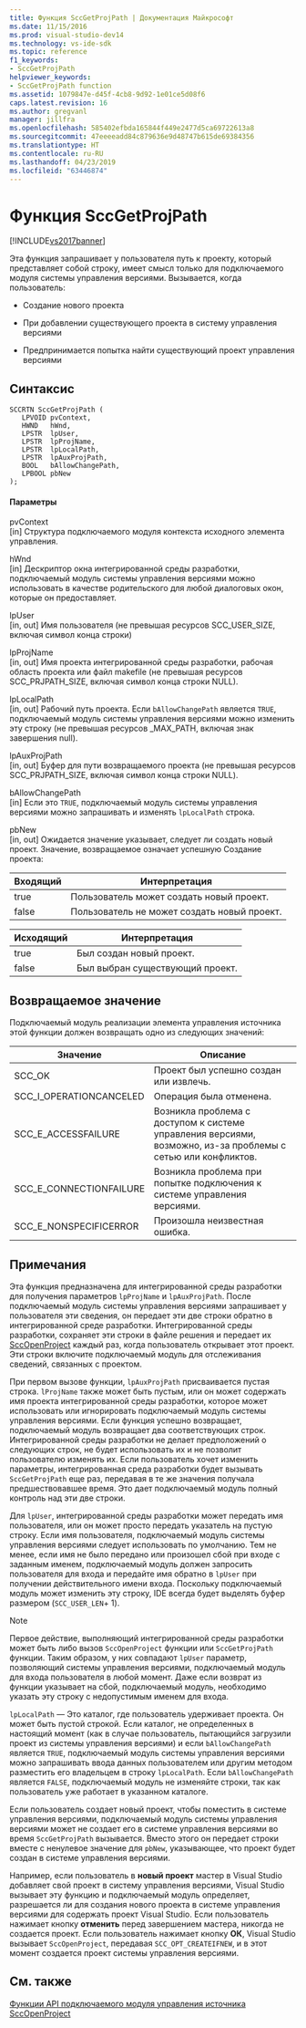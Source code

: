 ```yaml
---
title: Функция SccGetProjPath | Документация Майкрософт
ms.date: 11/15/2016
ms.prod: visual-studio-dev14
ms.technology: vs-ide-sdk
ms.topic: reference
f1_keywords:
- SccGetProjPath
helpviewer_keywords:
- SccGetProjPath function
ms.assetid: 1079847e-d45f-4cb8-9d92-1e01ce5d08f6
caps.latest.revision: 16
ms.author: gregvanl
manager: jillfra
ms.openlocfilehash: 585402efbda165844f449e2477d5ca69722613a8
ms.sourcegitcommit: 47eeeeadd84c879636e9d48747b615de69384356
ms.translationtype: HT
ms.contentlocale: ru-RU
ms.lasthandoff: 04/23/2019
ms.locfileid: "63446874"
---
```

# <a name="sccgetprojpath-function"></a>Функция SccGetProjPath
[!INCLUDE[vs2017banner](../includes/vs2017banner.md)]

Эта функция запрашивает у пользователя путь к проекту, который представляет собой строку, имеет смысл только для подключаемого модуля системы управления версиями. Вызывается, когда пользователь:  
  
- Создание нового проекта  
  
- При добавлении существующего проекта в систему управления версиями  
  
- Предпринимается попытка найти существующий проект управления версиями  
  
## <a name="syntax"></a>Синтаксис  
  
```cpp#  
SCCRTN SccGetProjPath (  
   LPVOID pvContext,  
   HWND   hWnd,  
   LPSTR  lpUser,  
   LPSTR  lpProjName,  
   LPSTR  lpLocalPath,  
   LPSTR  lpAuxProjPath,  
   BOOL   bAllowChangePath,  
   LPBOOL pbNew  
);  
```  
  
#### <a name="parameters"></a>Параметры  
 pvContext  
 [in] Структура подключаемого модуля контекста исходного элемента управления.  
  
 hWnd  
 [in] Дескриптор окна интегрированной среды разработки, подключаемый модуль системы управления версиями можно использовать в качестве родительского для любой диалоговых окон, которые он предоставляет.  
  
 lpUser  
 [in, out] Имя пользователя (не превышая ресурсов SCC_USER_SIZE, включая символ конца строки)  
  
 lpProjName  
 [in, out] Имя проекта интегрированной среды разработки, рабочая область проекта или файл makefile (не превышая ресурсов SCC_PRJPATH_SIZE, включая символ конца строки NULL).  
  
 lpLocalPath  
 [in, out] Рабочий путь проекта. Если `bAllowChangePath` является `TRUE`, подключаемый модуль системы управления версиями можно изменить эту строку (не превышая ресурсов _MAX_PATH, включая знак завершения null).  
  
 lpAuxProjPath  
 [in, out] Буфер для пути возвращаемого проекта (не превышая ресурсов SCC_PRJPATH_SIZE, включая символ конца строки NULL).  
  
 bAllowChangePath  
 [in] Если это `TRUE`, подключаемый модуль системы управления версиями можно запрашивать и изменять `lpLocalPath` строка.  
  
 pbNew  
 [in, out] Ожидается значение указывает, следует ли создать новый проект. Значение, возвращаемое означает успешную Создание проекта:  
  
|Входящий|Интерпретация|  
|--------------|--------------------|  
|true|Пользователь может создать новый проект.|  
|false|Пользователь не может создать новый проект.|  
  
|Исходящий|Интерпретация|  
|--------------|--------------------|  
|true|Был создан новый проект.|  
|false|Был выбран существующий проект.|  
  
## <a name="return-value"></a>Возвращаемое значение  
 Подключаемый модуль реализации элемента управления источника этой функции должен возвращать одно из следующих значений:  
  
|Значение|Описание|  
|-----------|-----------------|  
|SCC_OK|Проект был успешно создан или извлечь.|  
|SCC_I_OPERATIONCANCELED|Операция была отменена.|  
|SCC_E_ACCESSFAILURE|Возникла проблема с доступом к системе управления версиями, возможно, из-за проблемы с сетью или конфликтов.|  
|SCC_E_CONNECTIONFAILURE|Возникла проблема при попытке подключения к системе управления версиями.|  
|SCC_E_NONSPECIFICERROR|Произошла неизвестная ошибка.|  
  
## <a name="remarks"></a>Примечания  
 Эта функция предназначена для интегрированной среды разработки для получения параметров `lpProjName` и `lpAuxProjPath`. После подключаемый модуль системы управления версиями запрашивает у пользователя эти сведения, он передает эти две строки обратно в интегрированной среде разработки. Интегрированной среды разработки, сохраняет эти строки в файле решения и передает их [SccOpenProject](../extensibility/sccopenproject-function.md) каждый раз, когда пользователь открывает этот проект. Эти строки включите подключаемый модуль для отслеживания сведений, связанных с проектом.  
  
 При первом вызове функции, `lpAuxProjPath` присваивается пустая строка. `lProjName` также может быть пустым, или он может содержать имя проекта интегрированной среды разработки, которое может использовать или игнорировать подключаемый модуль системы управления версиями. Если функция успешно возвращает, подключаемый модуль возвращает два соответствующих строк. Интегрированной среды разработки не делает предположений о следующих строк, не будет использовать их и не позволит пользователю изменять их. Если пользователь хочет изменить параметры, интегрированная среда разработки будет вызывать `SccGetProjPath` еще раз, передавая в те же значения получала предшествовавшее время. Это дает подключаемый модуль полный контроль над эти две строки.  
  
 Для `lpUser`, интегрированной среды разработки может передать имя пользователя, или он может просто передать указатель на пустую строку. Если имя пользователя, подключаемый модуль системы управления версиями следует использовать по умолчанию. Тем не менее, если имя не было передано или произошел сбой при входе с заданным именем, подключаемый модуль должен запросить пользователя для входа и передайте имя обратно в `lpUser` при получении действительного имени входа. Поскольку подключаемый модуль может изменить эту строку, IDE всегда будет выделять буфер размером (`SCC_USER_LEN`+ 1).  
  
> [!NOTE]
> Первое действие, выполняющий интегрированной среды разработки может быть либо вызов `SccOpenProject` функции или `SccGetProjPath` функции. Таким образом, у них совпадают `lpUser` параметр, позволяющий системы управления версиями, подключаемый модуль для входа пользователя в любой момент. Даже если возврат из функции указывает на сбой, подключаемый модуль, необходимо указать эту строку с недопустимым именем для входа.  
  
 `lpLocalPath` — Это каталог, где пользователь удерживает проекта. Он может быть пустой строкой. Если каталог, не определенных в настоящий момент (как в случае пользователь, пытающийся загрузили проект из системы управления версиями) и если `bAllowChangePath` является `TRUE`, подключаемый модуль системы управления версиями можно запрашивать ввода данных пользователем или другим методом разместить его владельцем в строку `lpLocalPath`. Если `bAllowChangePath` является `FALSE`, подключаемый модуль не изменяйте строки, так как пользователь уже работает в указанном каталоге.  
  
 Если пользователь создает новый проект, чтобы поместить в системе управления версиями, подключаемый модуль системы управления версиями может не создает его в системе управления версиями во время `SccGetProjPath` вызывается. Вместо этого он передает строки вместе с ненулевое значение для `pbNew`, указывающее, что проект будет создан в системе управления версиями.  
  
 Например, если пользователь в **новый проект** мастер в Visual Studio добавляет свой проект в систему управления версиями, Visual Studio вызывает эту функцию и подключаемый модуль определяет, разрешается ли для создания нового проекта в системе управления версиями для содержать проект Visual Studio. Если пользователь нажимает кнопку **отменить** перед завершением мастера, никогда не создается проект. Если пользователь нажимает кнопку **ОК**, Visual Studio вызывает `SccOpenProject`, передавая `SCC_OPT_CREATEIFNEW`, и в этот момент создается проект системы управления версиями.  
  
## <a name="see-also"></a>См. также  
 [Функции API подключаемого модуля управления источника](../extensibility/source-control-plug-in-api-functions.md)   
 [SccOpenProject](../extensibility/sccopenproject-function.md)
